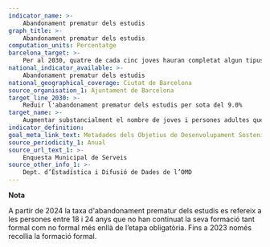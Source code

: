 ```yaml
---
indicator_name: >-
    Abandonament prematur dels estudis
graph_title: >-
    Abandonament prematur dels estudis
computation_units: Percentatge
barcelona_target: >-
    Per al 2030, quatre de cada cinc joves hauran completat algun tipus de formació postobligatòria
national_indicator_available: >-
    Abandonament prematur dels estudis
national_geographical_coverage: Ciutat de Barcelona
source_organisation_1: Ajuntament de Barcelona
target_line_2030: >-
    Reduir l'abandonament prematur dels estudis per sota del 9.0%
target_name: >-
    Augmentar substancialment el nombre de joves i persones adultes que tenen les competències necessàries, en particular tècniques i professionals, per a accedir a l’ocupació, el treball digne i l’emprenedoria
indicator_definition:
goal_meta_link_text: Metadades dels Objetius de Desenvolupament Sostenible de les Nacions Unides (pdf 894kB)
source_periodicity_1: Anual
source_url_text_1: >-
    Enquesta Municipal de Serveis
source_other_info_1: >-
    Dept. d’Estadística i Difusió de Dades de l’OMD
---
```

**Nota**

A partir de 2024 la taxa d'abandonament prematur dels estudis es refereix a les persones entre 18 i 24 anys que no han continuat la seva formació tant formal com no formal més enllà de l’etapa obligatòria. Fins a 2023 només recollia la formació formal.
